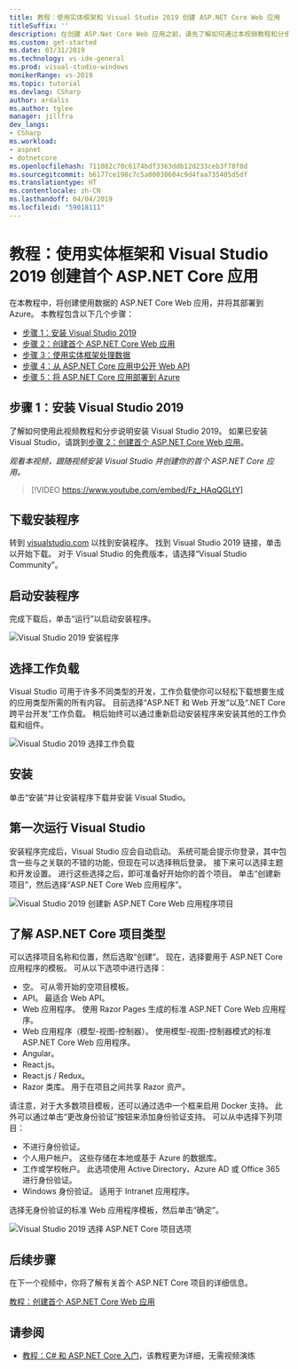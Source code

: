 ```yaml
---
title: 教程：使用实体框架和 Visual Studio 2019 创建 ASP.NET Core Web 应用
titleSuffix: ''
description: 在创建 ASP.Net Core Web 应用之前，请先了解如何通过本视频教程和分步说明安装 Visual Studio 2019。
ms.custom: get-started
ms.date: 03/31/2019
ms.technology: vs-ide-general
ms.prod: visual-studio-windows
monikerRange: vs-2019
ms.topic: tutorial
ms.devlang: CSharp
author: ardalis
ms.author: tglee
manager: jillfra
dev_langs:
- CSharp
ms.workload:
- aspnet
- dotnetcore
ms.openlocfilehash: 711082c70c6174bdf3363ddb12d233ceb3f78f0d
ms.sourcegitcommit: b6177ce198c7c5a00030604c9d4faa735405d5df
ms.translationtype: HT
ms.contentlocale: zh-CN
ms.lasthandoff: 04/04/2019
ms.locfileid: "59018111"
---
```

# <a name="tutorial-create-your-first-aspnet-core-app-using-entity-framework-with-visual-studio-2019"></a>教程：使用实体框架和 Visual Studio 2019 创建首个 ASP.NET Core 应用

在本教程中，将创建使用数据的 ASP.NET Core Web 应用，并将其部署到 Azure。 本教程包含以下几个步骤：

- [步骤 1：安装 Visual Studio 2019](#step-1-install-visual-studio-2019)
- [步骤 2：创建首个 ASP.NET Core Web 应用](tutorial-aspnet-core-ef-step-02.md)
- [步骤 3：使用实体框架处理数据](tutorial-aspnet-core-ef-step-03.md)
- [步骤 4：从 ASP.NET Core 应用中公开 Web API](tutorial-aspnet-core-ef-step-04.md)
- [步骤 5：将 ASP.NET Core 应用部署到 Azure](tutorial-aspnet-core-ef-step-05.md)

## <a name="step-1-install-visual-studio-2019"></a>步骤 1：安装 Visual Studio 2019

了解如何使用此视频教程和分步说明安装 Visual Studio 2019。 如果已安装 Visual Studio，请跳到[步骤 2：创建首个 ASP.NET Core Web 应用](tutorial-aspnet-core-ef-step-02.md)。

_观看本视频，跟随视频安装 Visual Studio 并创建你的首个 ASP.NET Core 应用。_

> [!VIDEO https://www.youtube.com/embed/Fz_HAqQGLtY]

## <a name="download-the-installer"></a>下载安装程序

转到 [visualstudio.com](https://visualstudio.com) 以找到安装程序。 找到 Visual Studio 2019 链接，单击以开始下载。 对于 Visual Studio 的免费版本，请选择“Visual Studio Community”。

## <a name="start-the-installer"></a>启动安装程序

完成下载后，单击“运行”以启动安装程序。

![Visual Studio 2019 安装程序](media/vs-2019/vs2019-installer.png)

## <a name="choose-workloads"></a>选择工作负载

Visual Studio 可用于许多不同类型的开发，工作负载使你可以轻松下载想要生成的应用类型所需的所有内容。 目前选择“ASP.NET 和 Web 开发”以及“.NET Core 跨平台开发”工作负载。 稍后始终可以通过重新启动安装程序来安装其他的工作负载和组件。

![Visual Studio 2019 选择工作负载](media/vs-2019/vs2019-choose-workloads.png)

## <a name="install"></a>安装

单击“安装”并让安装程序下载并安装 Visual Studio。

## <a name="run-visual-studio-for-the-first-time"></a>第一次运行 Visual Studio

安装程序完成后，Visual Studio 应会自动启动。 系统可能会提示你登录，其中包含一些与之关联的不错的功能，但现在可以选择稍后登录。 接下来可以选择主题和开发设置。 进行这些选择之后，即可准备好开始你的首个项目。 单击“创建新项目”，然后选择“ASP.NET Core Web 应用程序”。

![Visual Studio 2019 创建新 ASP.NET Core Web 应用程序项目](media/vs-2019/vs2019-create-new-project.png)

## <a name="explore-aspnet-core-project-types"></a>了解 ASP.NET Core 项目类型

可以选择项目名称和位置，然后选取“创建”。 现在，选择要用于 ASP.NET Core 应用程序的模板。 可从以下选项中进行选择：

- 空。 可从零开始的空项目模板。
- API。 最适合 Web API。
- Web 应用程序。 使用 Razor Pages 生成的标准 ASP.NET Core Web 应用程序。
- Web 应用程序（模型-视图-控制器）。 使用模型-视图-控制器模式的标准 ASP.NET Core Web 应用程序。
- Angular。
- React.js。
- React.js / Redux。
- Razor 类库。 用于在项目之间共享 Razor 资产。

请注意，对于大多数项目模板，还可以通过选中一个框来启用 Docker 支持。 此外可以通过单击“更改身份验证”按钮来添加身份验证支持。 可以从中选择下列项目：

- 不进行身份验证。
- 个人用户帐户。 这些存储在本地或基于 Azure 的数据库。
- 工作或学校帐户。 此选项使用 Active Directory、Azure AD 或 Office 365 进行身份验证。
- Windows 身份验证。 适用于 Intranet 应用程序。

选择无身份验证的标准 Web 应用程序模板，然后单击“确定”。

![Visual Studio 2019 选择 ASP.NET Core 项目选项](media/vs-2019/vs2019-choose-aspnetcore-project.png)

## <a name="next-steps"></a>后续步骤

在下一个视频中，你将了解有关首个 ASP.NET Core 项目的详细信息。

[教程：创建首个 ASP.NET Core Web 应用](tutorial-aspnet-core-ef-step-02.md)

## <a name="see-also"></a>请参阅

- [教程：C# 和 ASP.NET Core 入门](tutorial-aspnet-core.md)，该教程更为详细，无需视频演练
